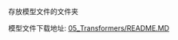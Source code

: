 存放模型文件的文件夹

模型文件下载地址: [05_Transformers/README.MD](https://github.com/zhanlaoban/Text_Classification/blob/master/05_Transformers/README.MD)

